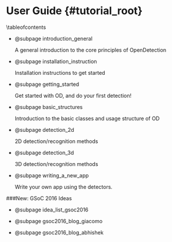 User Guide {#tutorial_root}
================

 \tableofcontents 
 

-   @subpage introduction_general

    A general introduction to the core principles of OpenDetection 
    
    
-   @subpage installation_instruction

    Installation instructions to get started
    

-   @subpage getting_started 
    
    Get started with OD, and do your first detection!
    
    
-   @subpage basic_structures 
    
    Introduction to the basic classes and usage structure of OD
    
    
-   @subpage detection_2d 
    
    2D detection/recognition methods
    
    
-   @subpage detection_3d 
    
    3D detection/recognition methods    

-   @subpage writing_a_new_app 
    
    Write your own app using the detectors.
         
         
###New: GSoC 2016 Ideas

-    @subpage idea_list_gsoc2016

-    @subpage gsoc2016_blog_giacomo

-    @subpage gsoc2016_blog_abhishek

       